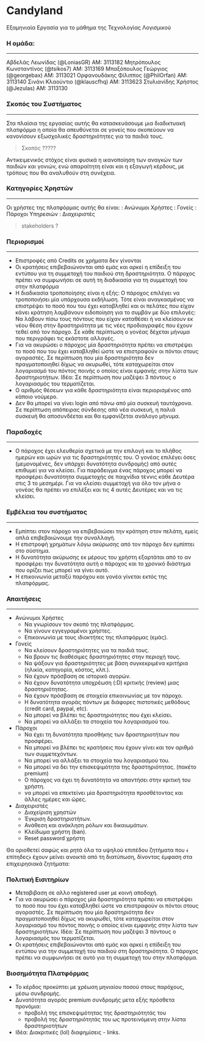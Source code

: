 Candyland
=========


Εξαμηνιαία Εργασία για το μάθημα της Τεχνολογίας Λογισμικού

### Η ομάδα:
--------


Αβδελάς Λεωνίδας (@LoniasGR) AM: 3113182
Μητρόπουλος Κωνσταντίνος (@tsikos7) AM: 3113169
Μπαξόπουλος Γεώργιος (@georgebax) AM: 3113021
Ορφανουδάκης Φίλιππος (@PhilOrfan) AM: 3113140
Σινάνι Κλαούντιο (@klauscfhq) AM: 3113623
Στυλιανίδης Χρήστος (@Jezulas) AM: 3113130



### Σκοπός του Συστήματος
-------------

Στα πλαίσια της εργασίας αυτής θα κατασκευάσουμε μια διαδικτυακή πλατφόρμα η οποία θα απευθύνεται σε γονείς που σκοπεύουν να κανονίσουν εξωσχολικές δραστηριότητες για τα παιδιά τους. 

> Σκοπός ????? 

Αντικειμενικός στόχος είναι φυσικά η ικανοποίηση των αναγκών των παιδιών και γονιών, ενώ απαραίτητη είναι και η εξαγωγή κέρδους, με τρόπους που θα αναλυθούν στη συνέχεια.

### Κατηγορίες Χρηστών
-------------

Οι χρήστες της πλατφόρμας αυτής θα είναι: 
:	Ανώνυμοι Χρήστες
: 	Γονείς
:   Πάροχοι Υπηρεσιών
:   Διαχειριστές

> stakeholders ?
 
### Περιορισμοί
-------------

* Επιστροφές από Credits σε χρήματα δεν γίνονται
* Οι κρατήσεις επιβεβαιώνονται από εμάς και αρκεί η επίδειξη του εντύπου για τη συμμετοχή του παιδιού στη δραστηριότητα. Ο πάροχος πρέπει να συμφωνήσει σε αυτή τη διαδικασία για τη συμμετοχή του στην πλατφόρμα
* Η διαδικασία τροποποίησης είναι η εξής: Ο πάροχος επιλέγει να τροποποιήσει μία υπάρχουσα εκδήλωση. Τότε είναι αναγκασμένος να επιστρέψει το ποσό που του έχει καταβληθεί και οι πελάτες που είχαν κάνει κράτηση λαμβάνουν ειδοποίηση για το συμβάν με δύο επιλογές: Να λάβουν πίσω τους πόντους που είχαν καταθέσει ή να κλείσουν εκ νέου θέση στην δραστηριότητα με τις νέες προδιαγραφές που έχουν τεθεί από τον πάροχο. Σε κάθε περίπτωση ο γονέας δέχεται μήνυμα που περιγράφει τις εκάστοτε αλλαγές.
* Για να ακυρώσει ο πάροχος μία δραστηριότητα πρέπει να επιστρέψει το ποσό που του έχει καταβληθεί ώστε να επιστραφούν οι πόντοι στους αγοραστές. Σε περίπτωση που μία δραστηριότητα δεν πραγματοποιηθεί δίχως να ακυρωθεί, τότε καταχωρείται στον λογαριασμό του πόντος ποινής ο οποίος είναι εμφανής στην λίστα των δραστηριοτήτων. Ιδέα: Σε περίπτωση που μαζέψει 3 πόντους ο λογαριασμός του τερματίζεται.
* Ο αριθμός θέσεων για κάθε δραστηριότητα είναι περιορισμένος από κάποιο νούμερο.
* Δεν θα μπορεί να γίνει login από πάνω από μία συσκευή ταυτόχρονα. Σε περίπτωση απόπειρας σύνδεσης από νέα συσκευή, η παλιά συσκευή θα αποσυνδέεται και θα εμφανίζεται ανάλογο μήνυμα.


### Παραδοχές
-------------

* Ο πάροχος έχει ελευθερία σχετικά με την επιλογή και το πλήθος ημερών και ωρών για τις δραστηριότητές του. Ο γονέας επιλέγει όσες (μεμονομένες, δεν υπάρχει δυνατότητα συνδρομής) από αυτές επιθυμεί για να κλείσει. Για παράδειγμα ένας πάροχος μπορεί να προσφέρει δυνατότητα συμμετοχής σε παιχνίδια τέννις κάθε Δευτέρα στις 3 το μεσημέρι. Για να κλείσει συμμετοχή για όλο τον μήνα ο γονέας θα πρέπει να επιλέξει και τις 4 αυτές Δευτέρες και να τις κλείσει.

### Εμβέλεια του συστήματος
-------------

* Εμπίπτει στον πάροχο να επιβεβαιώσει την κράτηση στον πελάτη, εμείς απλά επιβεβαιώνουμε την συναλλαγή.
* Η επιστροφή χρημάτων λόγω ακύρωσης από τον πάροχο δεν εμπίπτει στο σύστημα.
* Η δυνατότητα ακύρωσης εκ μέρους του χρήστη εξαρτάται από το αν προσφέρει την δυνατότητα αυτή ο πάροχος και το χρονικό διάστημα που ορίζει πως μπορεί να γίνει αυτό.
* Η επικοινωνία μεταξύ παρόχου και γονέα γίνεται εκτός της πλατφόρμας.


### Απαιτήσεις
--------------

* Ανώνυμοι Χρήστες
    * Να γνωρίσουν τον σκοπό της πλατφόρμας.
	* Να γίνουν εγγεγραμένοι χρήστες.
	* Επικοινωνία με τους ιδιοκτήτες της πλατφόρμας (εμάς).
* Γονείς
	* Να κλείσουν δραστηριότητες για τα παιδιά τους.
	* Να βρουν τις διαθέσιμες δραστηριότητες στην περιοχή τους.
	* Να ψάξουν για δραστηριότητες με βάση συγκεκριμένα κριτήρια (ηλικία, κατηγορία, κόστος, κλπ.).
	* Να έχουν πρόσβαση σε ιστορικό αγορών.
	* Να έχουν δυνατότητα υποχρέωση (:D) κριτικής (review) μιας δραστηριότητας.
	* Να έχουν πρόσβαση σε στοιχεία επικοινωνίας με τον πάροχο.
	* Η δυνατότητα αγοράς πόντων με διάφορες πιστοτικές μεθόδους (credit card, paypal, etc).
	* Να μπορεί να βλέπει τις δραστηριότητες που έχει κλείσει.
	* Να μπορεί να αλλάξει τα στοιχεία του λογαριασμού του.
* Πάροχοι
	* Να έχει τη δυνατότητα προσθήκης των δραστηριοτήτων που προσφέρει.
	* Να μπορεί να βλέπει τις κρατήσεις που έχουν γίνει και τον αριθμό των συμμετεχόντων.
	* Να μπορεί να αλλάξει τα στοιχεία του λογαριασμού του.
	* Να μπορεί να δει την επισκεψιμότητα της δραστηριότητας. (πακέτο premium)
	* Ο πάροχος να έχει τη δυνατότητα να απαντήσει στην κριτική του χρήστη.
	* να μπορεί να επεκτείνει μία δραστηριότητα προσθέτοντας και άλλες ημέρες και ώρες.
* Διαχειριστές
	* Διαχείριση χρηστών
	* Έγκριση δραστηριοτήτων.
	* Ανάθεση και ανάκληση ρόλων και δικαιωμάτων.
	* Κλείδωμα χρήστη (ban).
	* Reset password χρήστη
 	 	 							
Θα οριοθετεί σαφώς και ρητά όλα τα υψηλού επιπέδου ζητήματα που ﴾επίτηδες﴿ έχουν μείνει ανοικτά από τη διατύπωση, δίνοντας έμφαση στα επιχειρησιακά ζητήματα:


### Πολιτική Εισιτηρίων

* Μεταβιβαση σε αλλο registered user με κοινή αποδοχή.
* Για να ακυρώσει ο πάροχος μία δραστηριότητα πρέπει να επιστρέψει το ποσό που του έχει καταβληθεί ώστε να επιστραφούν οι πόντοι στους αγοραστές. Σε περίπτωση που μία δραστηριότητα δεν πραγματοποιηθεί δίχως να ακυρωθεί, τότε καταχωρείται στον λογαριασμό του πόντος ποινής ο οποίος είναι εμφανής στην λίστα των δραστηριοτήτων. Ιδέα: Σε περίπτωση που μαζέψει 3 πόντους ο λογαριασμός του τερματίζεται.
* Οι κρατήσεις επιβεβαιώνονται από εμάς και αρκεί η επίδειξη του εντύπου για την συμμετοχή του παιδιού στη δραστηριότητα. Ο πάροχος πρέπει να συμφωνήσει σε αυτό για τη συμμετοχή του στην πλατφόρμα.


### Βιοσημότητα Πλατφόρμας

* Το κέρδος προκύπτει με χρέωση μηνιαίου ποσού στους παρόχους, μέσω συνδρομής.
* Δυνατότητα αγοράς premium συνδρομής μετα εξής πρόσθετα προνόμια:
	* προβολή της επισκεψιμότητας της δραστηριότητάς του
	* προβολή της δραστηριότητάς του ως προτεινόμενη στην λίστα δραστηριοτήτων
* Ιδέα: Διακριτικές (lol) διαφημίσεις - links.

